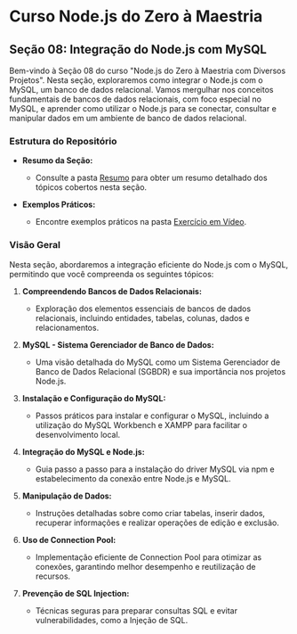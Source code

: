 # Curso Node.js do Zero à Maestria

## Seção 08: Integração do Node.js com MySQL

Bem-vindo à Seção 08 do curso "Node.js do Zero à Maestria com Diversos Projetos". Nesta seção, exploraremos como integrar o Node.js com o MySQL, um banco de dados relacional. Vamos mergulhar nos conceitos fundamentais de bancos de dados relacionais, com foco especial no MySQL, e aprender como utilizar o Node.js para se conectar, consultar e manipular dados em um ambiente de banco de dados relacional.

### Estrutura do Repositório

- **Resumo da Seção:**
  - Consulte a pasta [Resumo](./RESUMO/) para obter um resumo detalhado dos tópicos cobertos nesta seção.

- **Exemplos Práticos:**
  - Encontre exemplos práticos na pasta [Exercício em Vídeo](./EXERCICIOS/EXERCICIO%20VIDEO%20AULA/).

### Visão Geral

Nesta seção, abordaremos a integração eficiente do Node.js com o MySQL, permitindo que você compreenda os seguintes tópicos:

1. **Compreendendo Bancos de Dados Relacionais:**
   - Exploração dos elementos essenciais de bancos de dados relacionais, incluindo entidades, tabelas, colunas, dados e relacionamentos.

2. **MySQL - Sistema Gerenciador de Banco de Dados:**
   - Uma visão detalhada do MySQL como um Sistema Gerenciador de Banco de Dados Relacional (SGBDR) e sua importância nos projetos Node.js.

3. **Instalação e Configuração do MySQL:**
   - Passos práticos para instalar e configurar o MySQL, incluindo a utilização do MySQL Workbench e XAMPP para facilitar o desenvolvimento local.

4. **Integração do MySQL e Node.js:**
   - Guia passo a passo para a instalação do driver MySQL via npm e estabelecimento da conexão entre Node.js e MySQL.

5. **Manipulação de Dados:**
   - Instruções detalhadas sobre como criar tabelas, inserir dados, recuperar informações e realizar operações de edição e exclusão.

6. **Uso de Connection Pool:**
   - Implementação eficiente de Connection Pool para otimizar as conexões, garantindo melhor desempenho e reutilização de recursos.

7. **Prevenção de SQL Injection:**
   - Técnicas seguras para preparar consultas SQL e evitar vulnerabilidades, como a Injeção de SQL.

